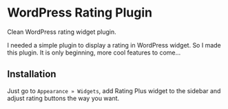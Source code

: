 # WordPress Rating Plugin
Clean WordPress rating widget plugin.

I needed a simple plugin to display a rating in WordPress widget. So I made this plugin. It is only beginning, more cool features to come...

## Installation

Just go to `Appearance » Widgets`, add Rating Plus widget to the sidebar and adjust rating buttons the way you want.